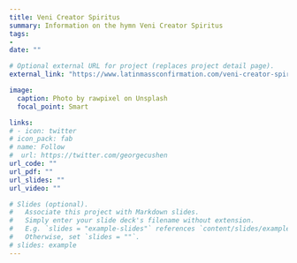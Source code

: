```yaml
---
title: Veni Creator Spiritus
summary: Information on the hymn Veni Creator Spiritus
tags:
- 
date: ""

# Optional external URL for project (replaces project detail page).
external_link: "https://www.latinmassconfirmation.com/veni-creator-spiritus/"

image:
  caption: Photo by rawpixel on Unsplash
  focal_point: Smart

links:
# - icon: twitter
# icon_pack: fab
# name: Follow
#  url: https://twitter.com/georgecushen
url_code: ""
url_pdf: ""
url_slides: ""
url_video: ""

# Slides (optional).
#   Associate this project with Markdown slides.
#   Simply enter your slide deck's filename without extension.
#   E.g. `slides = "example-slides"` references `content/slides/example-slides.md`.
#   Otherwise, set `slides = ""`.
# slides: example
---
```

